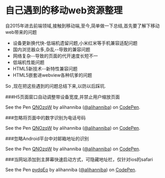 # 自己遇到的移动web资源整理
自2015年进去前端领域,接触到移动端,至今,简单做一下总结,首先要了解下移动web带来的问题
* 设备更新换代快-低端机遗留问题,小米红米等手机兼容适配问题
* 国内浏览器众多,杂乱--导致的兼容问题
* 网络复杂--导致的页面的代开速度长短不一
* 低端机性能问题
* HTML5新技术--新特性兼容问题
* HTML5嵌套进webview各种坑爹的问题

So ,现在把这些遇到的问题总结下来,以防以后踩坑.

###H5页面窗口自动调整带设备宽度,并禁止用户缩放页面

<p data-height="189" data-theme-id="0" data-slug-hash="QNOzqW" data-default-tab="html" data-user="alihanniba" class="codepen">See the Pen <a href="http://codepen.io/alihanniba/pen/QNOzqW/">QNOzqW</a> by alihanniba (<a href="http://codepen.io/alihanniba">@alihanniba</a>) on <a href="http://codepen.io">CodePen</a>.</p>
<script async src="//assets.codepen.io/assets/embed/ei.js"></script>

###忽略将页面中的数字识别为电话号码

<p data-height="194" data-theme-id="0" data-slug-hash="QNOzqW" data-default-tab="html" data-user="alihanniba" class="codepen">See the Pen <a href="http://codepen.io/alihanniba/pen/QNOzqW/">QNOzqW</a> by alihanniba (<a href="http://codepen.io/alihanniba">@alihanniba</a>) on <a href="http://codepen.io">CodePen</a>.</p>
<script async src="//assets.codepen.io/assets/embed/ei.js"></script>


###忽略Android平台中对邮箱地址的识别

<p data-height="190" data-theme-id="0" data-slug-hash="QNOzqW" data-default-tab="html" data-user="alihanniba" class="codepen">See the Pen <a href="http://codepen.io/alihanniba/pen/QNOzqW/">QNOzqW</a> by alihanniba (<a href="http://codepen.io/alihanniba">@alihanniba</a>) on <a href="http://codepen.io">CodePen</a>.</p>
<script async src="//assets.codepen.io/assets/embed/ei.js"></script>


###当网站添加到主屏幕快速启动方式，可隐藏地址栏，仅针对ios的safari

<p data-height="96" data-theme-id="0" data-slug-hash="pydqEo" data-default-tab="html" data-user="alihanniba" class="codepen">See the Pen <a href="http://codepen.io/alihanniba/pen/pydqEo/">pydqEo</a> by alihanniba (<a href="http://codepen.io/alihanniba">@alihanniba</a>) on <a href="http://codepen.io">CodePen</a>.</p>
<script async src="//assets.codepen.io/assets/embed/ei.js"></script>

